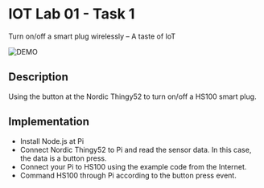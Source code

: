 IOT Lab 01 - Task 1
=====================================

Turn on/off a smart plug wirelessly – A taste of IoT

![DEMO]()
## Description
Using the button at the Nordic Thingy52 to turn on/off a HS100 smart
plug.
## Implementation
  * Install Node.js at Pi
  * Connect Nordic Thingy52 to Pi and read the sensor data. In this case, the data is a button press.
  * Connect your Pi to HS100 using the example code from the Internet.
  * Command HS100 through Pi according to the button press event.
